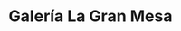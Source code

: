 ---
title: "Galería La Gran Mesa"
url: /barrios-altos/galeria-la-gran-mesa/
shop: Einkaufszentrum
---